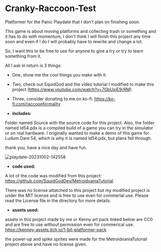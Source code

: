 # Cranky-Raccoon-Test
Platformer for the Panic Playdate that I don't plan on finishing soon.

This game is about moving platforms and collecting trash or something and it has to do with momentum, I don't think I will finish this project any time soon and even if I do I will probably have to rewrite and change a lot.

So, I want this to be free to use for anyone to give a try or try to learn something from it.

All I ask in return is 3 things:
- One, show me the cool things you make with it.
- Two, check out SquidGod and the video tutorial I modified to make this project (https://www.youtube.com/watch?v=7GbUxjE9rRM).
- Three, consider donating to me on ko-fi:
https://ko-fi.com/raccoonformality

- **includes:**

Folder named Source with the source code for this project.
Also, the folder named ld54.pdx is a compiled build of a game you can try in the simulator or on real hardware.
I originally wanted to make a demo of this game for Ludum Dare 54, which is why it is named ld54.pdx, but plans fell through.

thank you, have a nice day and have fun.

![playdate-20231002-142558](https://github.com/Raccoon-Formality/Cranky-Raccoon-Test/assets/120414230/7a2a8a0c-baac-4ba2-a2a6-f6ba3aa170b1)

- **code used:**

A lot of the code was modified from this project:
https://github.com/SquidGodDev/MetroidvaniaTutorial

There was no license attatched to this project but my modified project is under the MIT license and is free to use even for commerial use.
Please read the License file in the directory for more details.

- **assets used:**

assets in this project made by me or Kenny art pack linked below are CC0 and are free to use without permission even for commerical use.
https://kenney-assets.itch.io/1-bit-platformer-pack

the power-up and spike sprites were made for the MetroidvaniaTutorial project above and have no license given.
